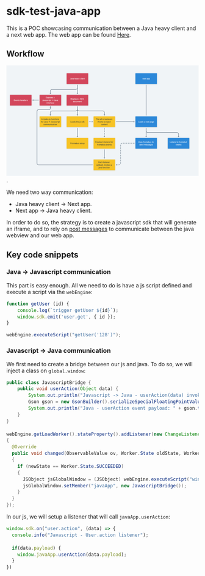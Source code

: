 # sdk-test-java-app

This is a POC showcasing communication between a Java heavy client and a next web app. The web app can be found [Here](https://github.com/jpb06/sdk-test).

## Workflow

![Worfklow](./assets/communication-workflow.png).

We need two way communication:
- Java heavy client -> Next app.
- Next app -> Java heavy client.

In order to do so, the strategy is to create a javascript sdk that will generate an iframe, and to rely on [post messages](https://developer.mozilla.org/en-US/docs/Web/API/Window/postMessage) to communicate between the java webview and our web app.

## Key code snippets

### Java -> Javascript communication

This part is easy enough. All we need to do is have a js script defined and execute a script via the `webEngine`:

```javascript
function getUser (id) {
    console.log(`trigger getUser ${id}`);
    window.sdk.emit('user.get', { id });
}
```

```java
webEngine.executeScript("getUser('128')");
```

### Javascript -> Java communication

We first need to create a bridge between our js and java. To do so, we will inject a class on `global.window`:

```java
public class JavascriptBridge {
    public void userAction(Object data) {
        System.out.println("Javascript -> Java - userAction(data) invoked");
        Gson gson = new GsonBuilder().serializeSpecialFloatingPointValues().serializeNulls().create();
        System.out.println("Java - userAction event payload: " + gson.toJson(data));
    }
}

webEngine.getLoadWorker().stateProperty().addListener(new ChangeListener<Worker.State>()
{ 
  @Override
  public void changed(ObservableValue ov, Worker.State oldState, Worker.State newState)
  {
    if (newState == Worker.State.SUCCEEDED)
    {
      JSObject jsGlobalWindow = (JSObject) webEngine.executeScript("window");
      jsGlobalWindow.setMember("javaApp", new JavascriptBridge());
    }
  }
});
```

In our js, we will setup a listener that will call `javaApp.userAction`:

```javascript
window.sdk.on("user.action", (data) => {
  console.info("Javascript - User.action listener");
  
  if(data.payload) {
    window.javaApp.userAction(data.payload);
  }
})
```

